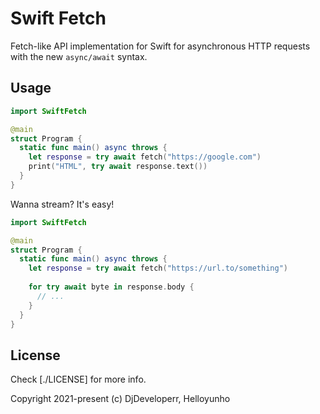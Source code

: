 # Swift Fetch

Fetch-like API implementation for Swift for asynchronous HTTP requests with the new `async/await` syntax.

## Usage

```swift
import SwiftFetch

@main
struct Program {
  static func main() async throws {
    let response = try await fetch("https://google.com")
    print("HTML", try await response.text())
  }
}
```

Wanna stream? It's easy!

```swift
import SwiftFetch

@main
struct Program {
  static func main() async throws {
    let response = try await fetch("https://url.to/something")
    
    for try await byte in response.body {
      // ...
    }
  }
}
```

## License

Check [./LICENSE] for more info.

Copyright 2021-present (c) DjDeveloperr, Helloyunho
